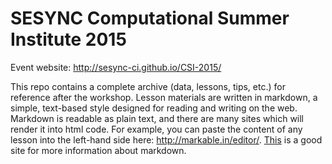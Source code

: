 # SESYNC Computational Summer Institute 2015

Event website: http://sesync-ci.github.io/CSI-2015/

This repo contains a complete archive (data, lessons, tips, etc.) for reference after the workshop. Lesson materials are written in markdown, a simple, text-based style designed for reading and writing on the web. Markdown is readable as plain text, and there are many sites which will render it into html code. For example, you can paste the content of any lesson into the left-hand side here: http://markable.in/editor/. [This](http://daringfireball.net/projects/markdown/) is a good site for more information about markdown.






